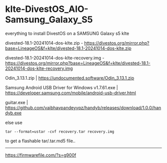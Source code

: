 # klte-DivestOS_AIO-Samsung_Galaxy_S5
everything to install DivestOS on a SAMSUNG Galaxy s5 klte 


divested-18.1-20241014-dos-klte.zip - https://divestos.org/mirror.php?base=LineageOS&f=klte/divested-18.1-20241014-dos-klte.zip

divested-18.1-20241014-dos-klte-recovery.img - https://divestos.org/mirror.php?base=LineageOS&f=klte/divested-18.1-20241014-dos-klte-recovery.img

Odin_3.13.1.zip | https://undocumented.software/Odin_3.13.1.zip

Samsung Android USB Driver for Windows v1.7.61.exe | https://developer.samsung.com/mobile/android-usb-driver.html

guitar.exe | https://github.com/vaibhavpandeyvpz/handyb/releases/download/1.0.0/handyb.exe

else use
```
tar --format=ustar -cvf recovery.tar recovery.img
```
to get a flashable  tar/.tar.md5 file..

-----  

https://firmwarefile.com/?s=g900f


